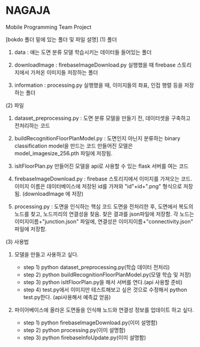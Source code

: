 # NAGAJA
Mobile Programming Team Project


[bokdo 폴더 밑에 있는 폴더 및 파일 설명]
(1) 폴더
1) data
: 얘는 도면 분류 모델 학습시키는 데이터들 들어있는 폴더

2) downloadImage 
: firebaseImageDownload.py 실행했을 때 firebase 스토리지에서 가져온 이미지들 저장하는 폴더

3) information 
: processing.py 실행했을 때, 이미지들의 좌표, 인접 행렬 등을 저장하는 폴더


(2) 파일
1) dataset_preprocessing.py
: 도면 분류 모델을 만들기 전, 데이터셋을 구축하고 전처리하는 코드

2) buildRecognitionFloorPlanModel.py
: 도면인지 아닌지 분류하는 binary classification model을 만드는 코드
만들어진 모델은 model_imagesize_256.pth 파일에 저장됨.

3) isItFloorPlan.py
만들어진 모델을 api로 사용할 수 있는 flask 서버를 여는 코드

4) firebaseImageDownload.py
: firebase 스토리지에서 이미지를 가져오는 코드. 
이미지 이름은 데이터베이스에 저장된 id를 가져와 "id"+id+".png" 형식으로 저장됨. (downloadImage 에 저장)
 
5) processing.py
: 도면을 인식하는 핵심 코드
도면을 전처리한 후, 도면에서 복도의 노드를 찾고, 노드끼리의 연결성을 찾음.
찾은 결과를 json파일에 저장함.
각 노드는 이미지이름+"junction.json" 파일에, 연결성은 이미지이름+"connectivity.json" 파일에 저장함.

(3) 사용법
1) 모델을 만들고 사용하고 싶다.
	- step 1) python dataset_preprocessing.py(학습 데이터 전처리)
	- step 2) python buildRecognitionFloorPlanModel.py(모델 학습 및 저장)
	- step 3) python isItFloorPlan.py을 해서 서버를 연다.(api 사용할 준비)
	- step 4) test.py에서 이미지만 테스트해보고 싶은 것으로 수정해서 python test.py한다. (api사용해서 예측값 얻음)

2) 파이어베이스에 올라온 도면들을 인식해 노드와 연결성 정보를 업데이트 하고 싶다.
	- step 1) python firebaseImageDownload.py(이미 설명함)
	- step 2) python processing.py(이미 설명함)
	- step 3) python firebaseInfoUpdate.py(이미 설명함)
